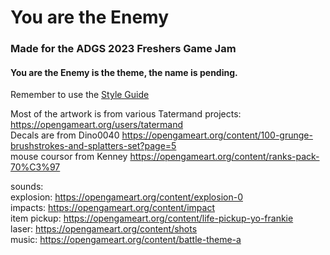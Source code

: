# You are the Enemy
### Made for the ADGS 2023 Freshers Game Jam
#### You are the Enemy is the theme, the name is pending.



Remember to use the [Style Guide](https://docs.godotengine.org/en/stable/tutorials/scripting/gdscript/gdscript_styleguide.html)

Most of the artwork is from various Tatermand projects: https://opengameart.org/users/tatermand  
Decals are from Dino0040 https://opengameart.org/content/100-grunge-brushstrokes-and-splatters-set?page=5  
mouse coursor from Kenney https://opengameart.org/content/ranks-pack-70%C3%97  



sounds:   
explosion: https://opengameart.org/content/explosion-0  
impacts: https://opengameart.org/content/impact  
item pickup: https://opengameart.org/content/life-pickup-yo-frankie  
laser: https://opengameart.org/content/shots  
music: https://opengameart.org/content/battle-theme-a  
